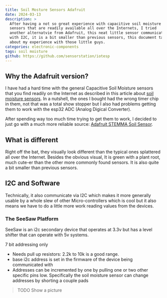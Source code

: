 ```yaml
---
title: Soil Mosture Sensors Adafruit
date: 2024-03-13
description: >
  After having a not so great experience with capacitive soil moisture 
  sensors that are readily available all over the Internets, I tried 
  another alternatvie from Adafruit, this neat little sensor communicates 
  with I2C, it is a bit smaller than previous sensors, this document talks 
  about my experience with those little guys.
categories: electronic-components
tags: soil moisture
github: https://github.com/sensorstation/iotesp
---
```


## Why the Adafruit version?

I have had a hard time with the general Capacitive Soil Moisture
sensors that you find readily on the Internet as described in this
article about 
[soil moisture sensors](http://localhost:1313/notes/soil-moisture-sensor/).
In a nutshell, the ones I bought had the wrong timer chip in them, not
that was a total show stopper but I also had problems getting them to
work with the esp32 ADC (Analog Digical Converter). 

After spending way too much time trying to get them to work, I decided
to just go with a much more reliable source: 
[Adafruit STEMMA Soil Sensor](https://www.adafruit.com/product/4026?gad_source=1&gclid=EAIaIQobChMIlea3-Y-ihQMVNoHCCB0DLAylEAAYASAAEgJabvD_BwE).

## What is different

Right off the bat, they visually look different than the typical ones
splattered all over the Internet.  Besides the obvious visual, It is
green with a plant root, much cute-er than the other more commonly
found sensors.  It is also quite a bit smaller than previous sensors.

## I2C and Software

Technically, it also communicate via I2C which makes it more generally
usable by a whole slew of other Micro-controllers which is cool but it
also means we have to do a little more work reading values from the
devices.

### The SeeSaw Platform

SeeSaw is an i2c secondary device that operates at 3.3v but has a
level shifter that can operate with 5v systems.

7 bit addressing only

- Needs pull up resistors: 2.2k to 10k is a good range.
- base i2c address is set in the firmware of the device being
  communicated with 
- Addresses can be incremented by one by pulling one or two other
  specific pins low. Specifically the soil moisture sensor can change
  addresses by shorting a couple pads 
> TODO Show a picture



